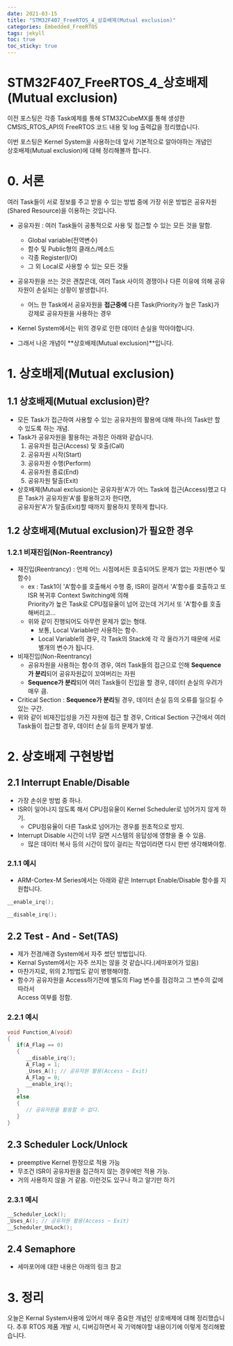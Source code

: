 ```yaml
---
date: 2021-03-15
title: "STM32F407_FreeRTOS_4_상호배제(Mutual exclusion)"
categories: Embedded_FreeRTOS
tags: jekyll
toc: true  
toc_sticky: true 
---
```


STM32F407_FreeRTOS_4_상호배제(Mutual exclusion)
=============

이전 포스팅은 각종 Task예제를 통해 STM32CubeMX를 통해 생성한    
CMSIS_RTOS_API의 FreeRTOS 코드 내용 및 log 출력값을 정리했습니다.

이번 포스팅은 Kernel System을 사용하는데 앞서 기본적으로 알아야하는 개념인    
상호배제(Mutual exclusion)에 대해 정리해볼까 합니다.

# 0. 서론
여러 Task들이 서로 정보를 주고 받을 수 있는 방법 중에 가장 쉬운 방법은 공유자원(Shared Resource)을 이용하는 것입니다.    
* 공유자원 : 여러 Task들이 공통적으로 사용 및 접근할 수 있는 모든 것을 말함.
    * Global variable(전역변수)
    * 함수 및 Public형의 클래스/메소드
    * 각종 Register(I/O)
    * 그 외 Local로 사용할 수 있는 모든 것들

* 공유자원을 쓰는 것은 괜찮은데, 여러 Task 사이의 경쟁이나 다른 이유에 의해 공유자원이 손실되는 상황이 발생합니다.
    * 어느 한 Task에서 공유자원을 **접근중에** 다른 Task(Priority가 높은 Task)가 강제로 공유자원을 사용하는 경우
* Kernel System에서는 위의 경우로 인한 데이터 손실을 막아야합니다.
* 그래서 나온 개념이 **상호배제(Mutual exclusion)**입니다.

# 1. 상호배제(Mutual exclusion)
## 1.1 상호배제(Mutual exclusion)란?
* 모든 Task가 접근하여 사용할 수 있는 공유자원의 활용에 대해 하나의 Task만 할 수 있도록 하는 개념.
* Task가 공유자원을 활용하는 과정은 아래와 같습니다.
    1. 공유자원 접근(Access) 및 호출(Call)
    2. 공유자원 시작(Start)
    3. 공유자원 수행(Perform)
    4. 공유자원 종료(End)
    5. 공유자원 탈출(Exit)
* 상호배제(Mutual exclusion)는 공유자원'A'가 어느 Task에 접근(Access)했고 다른 Task가 공유자원'A'를 활용하고자 한다면,    
  공유자원'A'가 탈출(Exit)할 때까지 활용하지 못하게 합니다.
## 1.2 상호배제(Mutual exclusion)가 필요한 경우
### 1.2.1 비재진입(Non-Reentrancy)
* 재진입(Reentrancy) : 언제 어느 시점에서든 호출되어도 문제가 없는 자원(변수 및 함수)
    * ex : Task1이 'A'함수를 호출해서 수행 중, ISR이 걸려서 'A'함수를 호출하고 또 ISR 복귀후 Context Switching에 의해    
      Priority가 높은 Task로 CPU점유율이 넘어 갔는데 거기서 또 'A'함수를 호출해버리고...
    * 위와 같이 진행되어도 아무런 문제가 없는 형태.
        * 보통, Local Variable만 사용하는 함수.
        * Local Variable의 경우, 각 Task의 Stack에 각 각 올라가기 때문에 서로 별개의 변수가 됩니다.
* 비재진입(Non-Reentrancy)
    * 공유자원을 사용하는 함수의 경우, 여러 Task들의 접근으로 인해 **Sequence가 분리**되어 공유자원값이 꼬여버리는 자원
    * **Sequence가 분리**되어 여러 Task들이 진입을 할 경우, 데이터 손실의 우려가 매우 큼.
* Critical Section : **Sequence가 분리**될 경우, 데이터 손실 등의 오류를 일으킬 수 있는 구간.
* 위와 같이 비재진입성을 가진 자원에 접근 할 경우, Critical Section 구간에서 여러 Task들이 접근할 경우, 데이터 손실 등의 문제가 발생.


# 2. 상호배제 구현방법
## 2.1 Interrupt Enable/Disable
* 가장 손쉬운 방법 중 하나.
* ISR이 일어나지 않도록 해서 CPU점유율이 Kernel Scheduler로 넘어가지 않게 하기.
    * CPU점유율이 다른 Task로 넘어가는 경우를 원초적으로 방지.
* Interrupt Disable 시간이 너무 길면 시스템의 응답성에 영향을 줄 수 있음.
    * 많은 데이터 복사 등의 시간이 많이 걸리는 작업이라면 다시 한번 생각해봐야함.
### 2.1.1 예시
* ARM-Cortex-M Series에서는 아래와 같은 Interrupt Enable/Disable 함수를 지원합니다.
~~~c
__enable_irq();
~~~

~~~c
__disable_irq();
~~~

## 2.2 Test - And - Set(TAS)
* 제가 전경/배경 System에서 자주 썼던 방법입니다.
* Kernal System에서는 자주 쓰지는 않을 것 같습니다.(세마포어가 있음)
* 마찬가지로, 위의 2.1방법도 같이 병행해야함.
* 함수가 공유자원을 Access하기전에 별도의 Flag 변수를 점검하고 그 변수의 값에 따라서    
  Access 여부를 정함.
### 2.2.1 예시
~~~c
void Function_A(void)
{
   if(A_Flag == 0)
   {
      __disable_irq();
      A_Flag = 1;
      _Uses_A(); // 공유자원 활용(Access ~ Exit)
      A_Flag = 0;
      __enable_irq();
   }
   else
   {
      // 공유자원을 활용할 수 없다.
   }
}
~~~


## 2.3 Scheduler Lock/Unlock
* preemptive Kernel 한정으로 적용 가능
* 무조건 ISR이 공유자원을 접근하지 않는 경우에만 적용 가능.
* 거의 사용하지 않을 거 같음. 이런것도 있구나 하고 알기만 하기
### 2.3.1 예시
~~~c
__Scheduler_Lock();
_Uses_A(); // 공유자원 활용(Access ~ Exit)
__Scheduler_UnLock();
~~~

## 2.4 Semaphore
* 세마포어에 대한 내용은 아래의 링크 참고


# 3. 정리
오늘은 Kernal System사용에 있어서 매우 중요한 개념인 상호배제에 대해 정리했습니다.
추후 RTOS 제품 개발 시, 디버깅하면서 꼭 기억해야할 내용이기에 이렇게 정리해봤습니다.



